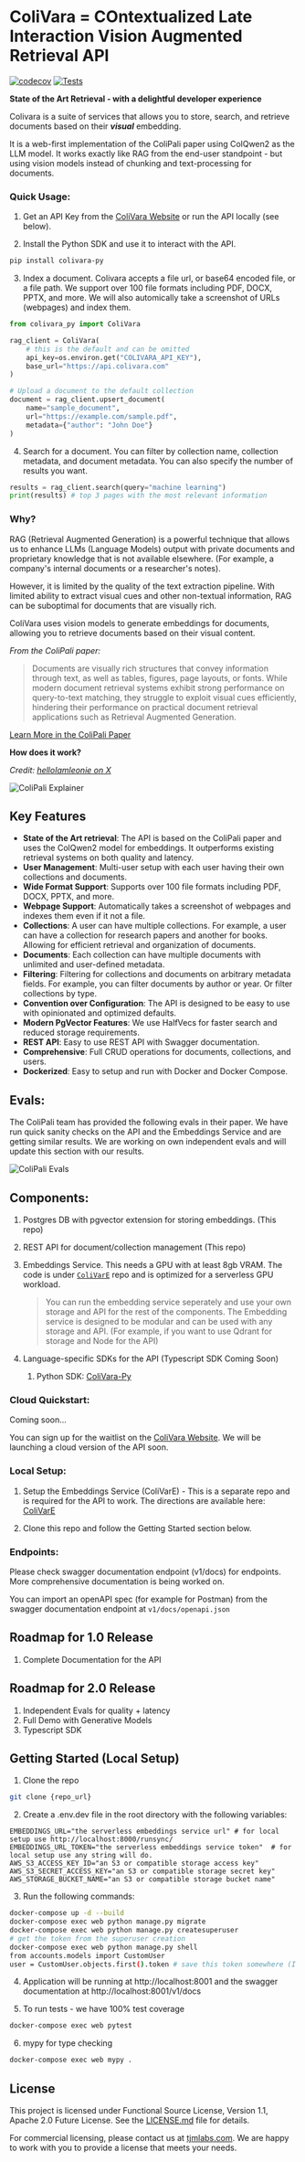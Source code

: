 # ColiVara = COntextualized Late Interaction Vision Augmented Retrieval API

[![codecov](https://codecov.io/gh/tjmlabs/ColiVara/branch/main/graph/badge.svg)](https://codecov.io/gh/tjmlabs/ColiVara) [![Tests](https://github.com/tjmlabs/ColiVara/actions/workflows/test.yml/badge.svg)](https://github.com/tjmlabs/Colivara/actions/workflows/test.yml)

**State of the Art Retrieval - with a delightful developer experience**

Colivara is a suite of services that allows you to store, search, and retrieve documents based on their **_visual_** embedding.

It is a web-first implementation of the ColiPali paper using ColQwen2 as the LLM model. It works exactly like RAG from the end-user standpoint - but using vision models instead of chunking and text-processing for documents.

### Quick Usage:

1. Get an API Key from the [ColiVara Website](https://colivara.com) or run the API locally (see below).

2. Install the Python SDK and use it to interact with the API.

```bash
pip install colivara-py
```

3. Index a document. Colivara accepts a file url, or base64 encoded file, or a file path. We support over 100 file formats including PDF, DOCX, PPTX, and more. We will also automically take a screenshot of URLs (webpages) and index them.

```python
from colivara_py import ColiVara

rag_client = ColiVara(
    # this is the default and can be omitted
    api_key=os.environ.get("COLIVARA_API_KEY"),
    base_url="https://api.colivara.com"
)

# Upload a document to the default collection
document = rag_client.upsert_document(
    name="sample_document",
    url="https://example.com/sample.pdf",
    metadata={"author": "John Doe"}
)
```

4. Search for a document. You can filter by collection name, collection metadata, and document metadata. You can also specify the number of results you want.

```python
results = rag_client.search(query="machine learning")
print(results) # top 3 pages with the most relevant information
```

### Why?

RAG (Retrieval Augmented Generation) is a powerful technique that allows us to enhance LLMs (Language Models) output with private documents and proprietary knowledge that is not available elsewhere. (For example, a company's internal documents or a researcher's notes).

However, it is limited by the quality of the text extraction pipeline. With limited ability to extract visual cues and other non-textual information, RAG can be suboptimal for documents that are visually rich.

ColiVara uses vision models to generate embeddings for documents, allowing you to retrieve documents based on their visual content.

_From the ColiPali paper:_

> Documents are visually rich structures that convey information through text, as well as tables, figures, page layouts, or fonts. While modern document retrieval systems exhibit strong performance on query-to-text matching, they struggle to exploit visual cues efficiently, hindering their performance on practical document retrieval applications such as Retrieval Augmented Generation.

[Learn More in the ColiPali Paper](https://arxiv.org/abs/2407.01449)

**How does it work?**

_Credit: [helloIamleonie on X](https://x.com/helloiamleonie)_

![ColiPali Explainer](docs/colipali-explainer.jpg)

## Key Features

- **State of the Art retrieval**: The API is based on the ColiPali paper and uses the ColQwen2 model for embeddings. It outperforms existing retrieval systems on both quality and latency.
- **User Management**: Multi-user setup with each user having their own collections and documents.
- **Wide Format Support**: Supports over 100 file formats including PDF, DOCX, PPTX, and more.
- **Webpage Support**: Automatically takes a screenshot of webpages and indexes them even if it not a file.
- **Collections**: A user can have multiple collections. For example, a user can have a collection for research papers and another for books. Allowing for efficient retrieval and organization of documents.
- **Documents**: Each collection can have multiple documents with unlimited and user-defined metadata.
- **Filtering**: Filtering for collections and documents on arbitrary metadata fields. For example, you can filter documents by author or year. Or filter collections by type.
- **Convention over Configuration**: The API is designed to be easy to use with opinionated and optimized defaults.
- **Modern PgVector Features**: We use HalfVecs for faster search and reduced storage requirements.
- **REST API**: Easy to use REST API with Swagger documentation.
- **Comprehensive**: Full CRUD operations for documents, collections, and users.
- **Dockerized**: Easy to setup and run with Docker and Docker Compose.

## Evals:

The ColiPali team has provided the following evals in their paper. We have run quick sanity checks on the API and the Embeddings Service and are getting similar results. We are working on own independent evals and will update this section with our results.

![ColiPali Evals](docs/colipali-evals.png)

## Components:

1. Postgres DB with pgvector extension for storing embeddings. (This repo)
2. REST API for document/collection management (This repo)
3. Embeddings Service. This needs a GPU with at least 8gb VRAM. The code is under [`ColiVarE`](https://github.com/tjmlabs/ColiVarE) repo and is optimized for a serverless GPU workload.

   > You can run the embedding service seperately and use your own storage and API for the rest of the components. The Embedding service is designed to be modular and can be used with any storage and API. (For example, if you want to use Qdrant for storage and Node for the API)

4. Language-specific SDKs for the API (Typescript SDK Coming Soon)
   1. Python SDK: [ColiVara-Py](https://github.com/tjmlabs/colivara-py)

### Cloud Quickstart:

Coming soon...

You can sign up for the waitlist on the [ColiVara Website](https://colivara.com). We will be launching a cloud version of the API soon.

### Local Setup:

1. Setup the Embeddings Service (ColiVarE) - This is a separate repo and is required for the API to work. The directions are available here: [ColiVarE](https://github.com/tjmlabs/ColiVarE/blob/main/readme.md)

2. Clone this repo and follow the Getting Started section below.

### Endpoints:

Please check swagger documentation endpoint (v1/docs) for endpoints. More comprehensive documentation is being worked on.

You can import an openAPI spec (for example for Postman) from the swagger documentation endpoint at `v1/docs/openapi.json`

## Roadmap for 1.0 Release

1.  Complete Documentation for the API

## Roadmap for 2.0 Release

1. Independent Evals for quality + latency
2. Full Demo with Generative Models
3. Typescript SDK

## Getting Started (Local Setup)

1. Clone the repo

```bash
git clone {repo_url}
```

2. Create a .env.dev file in the root directory with the following variables:

```
EMBEDDINGS_URL="the serverless embeddings service url" # for local setup use http://localhost:8000/runsync/
EMBEDDINGS_URL_TOKEN="the serverless embeddings service token"  # for local setup use any string will do.
AWS_S3_ACCESS_KEY_ID="an S3 or compatible storage access key"
AWS_S3_SECRET_ACCESS_KEY="an S3 or compatible storage secret key"
AWS_STORAGE_BUCKET_NAME="an S3 or compatible storage bucket name"
```

3. Run the following commands:

```bash
docker-compose up -d --build
docker-compose exec web python manage.py migrate
docker-compose exec web python manage.py createsuperuser
# get the token from the superuser creation
docker-compose exec web python manage.py shell
from accounts.models import CustomUser
user = CustomUser.objects.first().token # save this token somewhere (I will make this easier in the future)
```

4. Application will be running at http://localhost:8001 and the swagger documentation at http://localhost:8001/v1/docs

5. To run tests - we have 100% test coverage

```bash
docker-compose exec web pytest
```

6. mypy for type checking

```bash
docker-compose exec web mypy .
```

## License

This project is licensed under Functional Source License, Version 1.1, Apache 2.0 Future License. See the [LICENSE.md](LICENSE.md) file for details.

For commercial licensing, please contact us at [tjmlabs.com](https://tjmlabs.com). We are happy to work with you to provide a license that meets your needs.
